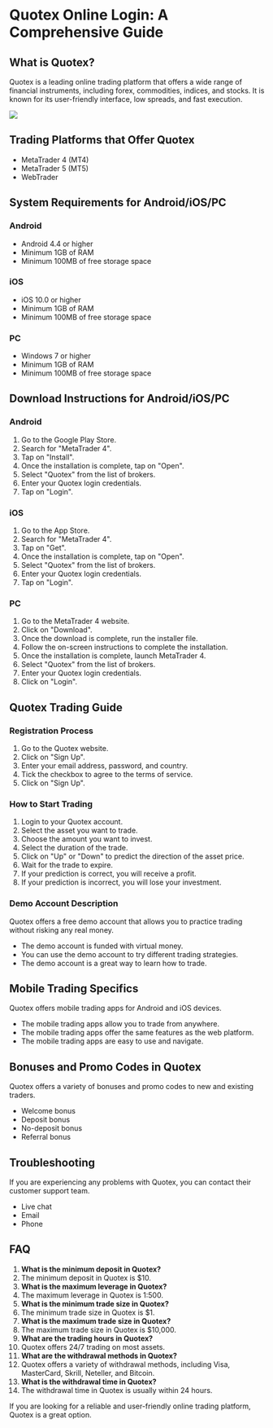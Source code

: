 # Quotex Online Login: A Comprehensive Guide

## What is Quotex?

Quotex is a leading online trading platform that offers a wide range of
financial instruments, including forex, commodities, indices, and
stocks. It is known for its user-friendly interface, low spreads, and
fast execution.

[![](https://static.quotex.io/files/3_en/300_250.jpg)](https://traff.sbs/brokerqxlid)

## Trading Platforms that Offer Quotex

-   MetaTrader 4 (MT4)
-   MetaTrader 5 (MT5)
-   WebTrader

## System Requirements for Android/iOS/PC

### Android

-   Android 4.4 or higher
-   Minimum 1GB of RAM
-   Minimum 100MB of free storage space

### iOS

-   iOS 10.0 or higher
-   Minimum 1GB of RAM
-   Minimum 100MB of free storage space

### PC

-   Windows 7 or higher
-   Minimum 1GB of RAM
-   Minimum 100MB of free storage space

## Download Instructions for Android/iOS/PC

### Android

1.  Go to the Google Play Store.
2.  Search for "MetaTrader 4".
3.  Tap on "Install".
4.  Once the installation is complete, tap on "Open".
5.  Select "Quotex" from the list of brokers.
6.  Enter your Quotex login credentials.
7.  Tap on "Login".

### iOS

1.  Go to the App Store.
2.  Search for "MetaTrader 4".
3.  Tap on "Get".
4.  Once the installation is complete, tap on "Open".
5.  Select "Quotex" from the list of brokers.
6.  Enter your Quotex login credentials.
7.  Tap on "Login".

### PC

1.  Go to the MetaTrader 4 website.
2.  Click on "Download".
3.  Once the download is complete, run the installer file.
4.  Follow the on-screen instructions to complete the installation.
5.  Once the installation is complete, launch MetaTrader 4.
6.  Select "Quotex" from the list of brokers.
7.  Enter your Quotex login credentials.
8.  Click on "Login".

## Quotex Trading Guide

### Registration Process

1.  Go to the Quotex website.
2.  Click on "Sign Up".
3.  Enter your email address, password, and country.
4.  Tick the checkbox to agree to the terms of service.
5.  Click on "Sign Up".

### How to Start Trading

1.  Login to your Quotex account.
2.  Select the asset you want to trade.
3.  Choose the amount you want to invest.
4.  Select the duration of the trade.
5.  Click on "Up" or "Down" to predict the direction of the
    asset price.
6.  Wait for the trade to expire.
7.  If your prediction is correct, you will receive a profit.
8.  If your prediction is incorrect, you will lose your investment.

### Demo Account Description

Quotex offers a free demo account that allows you to practice trading
without risking any real money.

-   The demo account is funded with virtual money.
-   You can use the demo account to try different trading strategies.
-   The demo account is a great way to learn how to trade.

## Mobile Trading Specifics

Quotex offers mobile trading apps for Android and iOS devices.

-   The mobile trading apps allow you to trade from anywhere.
-   The mobile trading apps offer the same features as the web platform.
-   The mobile trading apps are easy to use and navigate.

## Bonuses and Promo Codes in Quotex

Quotex offers a variety of bonuses and promo codes to new and existing
traders.

-   Welcome bonus
-   Deposit bonus
-   No-deposit bonus
-   Referral bonus

## Troubleshooting

If you are experiencing any problems with Quotex, you can contact their
customer support team.

-   Live chat
-   Email
-   Phone

## FAQ

1.  **What is the minimum deposit in Quotex?**
2.  The minimum deposit in Quotex is \$10.
3.  **What is the maximum leverage in Quotex?**
4.  The maximum leverage in Quotex is 1:500.
5.  **What is the minimum trade size in Quotex?**
6.  The minimum trade size in Quotex is \$1.
7.  **What is the maximum trade size in Quotex?**
8.  The maximum trade size in Quotex is \$10,000.
9.  **What are the trading hours in Quotex?**
10. Quotex offers 24/7 trading on most assets.
11. **What are the withdrawal methods in Quotex?**
12. Quotex offers a variety of withdrawal methods, including Visa,
    MasterCard, Skrill, Neteller, and Bitcoin.
13. **What is the withdrawal time in Quotex?**
14. The withdrawal time in Quotex is usually within 24 hours.

If you are looking for a reliable and user-friendly online trading
platform, Quotex is a great option.

